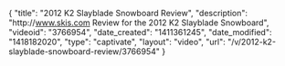 {
    "title": "2012 K2 Slayblade Snowboard Review",
    "description": "http:\/\/www.skis.com Review for the 2012 K2 Slayblade Snowboard",
    "videoid": "3766954",
    "date_created": "1411361245",
    "date_modified": "1418182020",
    "type": "captivate",
    "layout": "video",
    "url": "\/v\/2012-k2-slayblade-snowboard-review\/3766954"
}